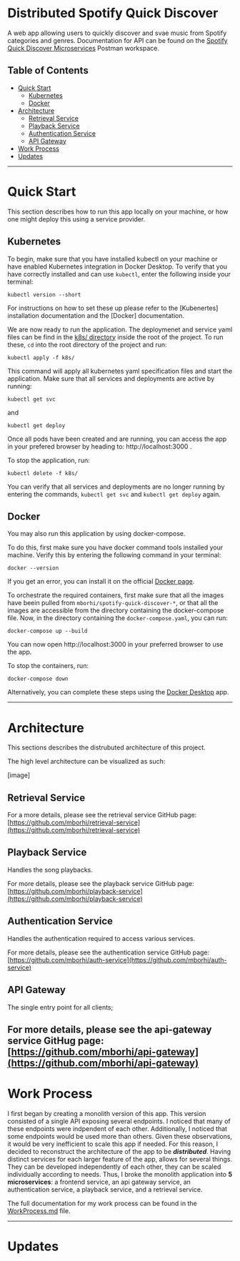 # Distributed Spotify Quick Discover

A web app allowing users to quickly discover and svae music from Spotify categories and genres. Documentation for API can be found on the [Spotify Quick Discover Microservices](https://www.postman.com/research-operator-51189562/workspace/spotify-quick-discover-microservices/overview) Postman workspace.

## Table of Contents

* [Quick Start](#quick-start)
    - [Kubernetes](#kubernetes)
    - [Docker](#docker)
* [Architecture](#architecture)
    - [Retrieval Service](#retrieval-service)
    - [Playback Service](#playback-service)
    - [Authentication Service](#authentication-service)
    - [API Gateway](#api-gateway)
* [Work Process](#work-process)
* [Updates](#updates)

---

# Quick Start

This section describes how to run this app locally on your machine, or how one might deploy this using a service provider.

## Kubernetes

To begin, make sure that you have installed kubectl on your machine or have enabled Kubernetes integration in Docker Desktop.
To verify that you have correctly installed and can use `kubectl`, enter the following inside your terminal: 

```
kubectl version --short
```

For instructions on how to set these up please refer to the [Kubenertes] installation documentation and the [Docker] documentation. 

We are now ready to run the application. The deploymenet and service yaml files can be find in the [k8s/ directory](./k8s/) inside the root of the project. To run these, `cd` into the root directory of the project and run:

```
kubectl apply -f k8s/
```

This command will apply all kubernetes yaml specification files and start the application. Make sure that all services and deployments are active by running:

```
kubectl get svc
```

and 

```
kubectl get deploy
```

Once all pods have been created and are running, you can access the app in your prefered browser by heading to: http://localhost:3000 .

To stop the application, run:

```
kubectl delete -f k8s/
```

You can verify that all services and deployments are no longer running by entering the commands, `kubectl get svc` and `kubectl get deploy` again.

## Docker

You may also run this application by using docker-compose.

To do this, first make sure you have docker command tools installed your machine. Verify this by entering the following command in your terminal:

```
docker --version
```

If you get an error, you can install it on the official [Docker page](https://www.docker.com/get-started/).

To orchestrate the required containers, first make sure that all the images have beein pulled from `mborhi/spotify-quick-discover-*`, or that all the images are accessible from the directory containing the docker-compose file.
Now, in the directory containing the `docker-compose.yaml`, you can run:

```
docker-compose up --build
```

You can now open http://localhost:3000 in your preferred browser to use the app.

To stop the containers, run:

```
docker-compose down
```

Alternatively, you can complete these steps using the [Docker Desktop](https://www.docker.com/products/docker-desktop/) app.

---

# Architecture

This sections describes the distrubuted architecture of this project.

The high level architecture can be visualized as such:

[image]


## Retrieval Service

For a more details, please see the retrieval service GitHub page: [https://github.com/mborhi/retrieval-service](https://github.com/mborhi/retrieval-service)

## Playback Service

Handles the song playbacks.

For more details, please see the playback service GitHub page: [https://github.com/mborhi/playback-service](https://github.com/mborhi/playback-service)

## Authentication Service

Handles the authentication required to access various services.

For more details, please see the authentication service GitHub page: [https://github.com/mborhi/auth-service](https://github.com/mborhi/auth-service)

## API Gateway

The single entry point for all clients; 

For more details, please see the api-gateway service GitHug page: [https://github.com/mborhi/api-gateway](https://github.com/mborhi/api-gateway)
---

# Work Process

I first began by creating a monolith version of this app. This version consisted of a single API exposing several endpoints. I noticed that many of these endpoints were indpendent of each other. Additionally, I noticed that some endpoints would be used more than others. Given these observations, it would be very inefficient to scale this app if needed. For this reason, I decided to reconstruct the architecture of the app to be ___distributed___. Having distinct services for each larger feature of the app, allows for several things. They can be developed independently of each other, they can be scaled individually according to needs.
Thus, I broke the monolith application into __5 microservices__: a frontend service, an api gateway service, an authentication service, a playback service, and a retrieval service.

The full documentation for my work process can be found in the [WorkProcess.md](./WorkProcess.md) file.

---


# Updates